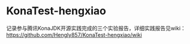 # KonaTest-hengxiao
记录参与腾讯KonaJDK开源实践完成的三个实验报告，详细实践报告见wiki：
https://github.com/Hengly857/KonaTest-hengxiao/wiki
